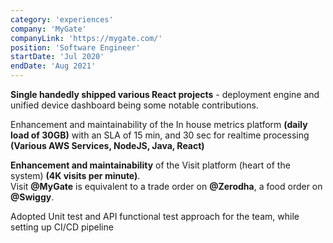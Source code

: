 ```yaml
---
category: 'experiences'
company: 'MyGate'
companyLink: 'https://mygate.com/'
position: 'Software Engineer'
startDate: 'Jul 2020'
endDate: 'Aug 2021'
---
```


<b>Single handedly shipped various React projects</b> - deployment engine and unified device dashboard being some notable contributions.

Enhancement and maintainability of the In house metrics platform <b>(daily load of 30GB)</b> with an SLA of 15 min, and 30 sec for realtime processing <b>(Various AWS Services, NodeJS, Java, React)</b>

<b>Enhancement and maintainability</b> of the Visit platform (heart of the system) <b>(4K visits per minute)</b>. <br>Visit <b>@MyGate</b> is equivalent to a trade order on <b>@Zerodha</b>, a food order on <b>@Swiggy</b>.

Adopted Unit test and API functional test approach for the team, while setting up CI/CD pipeline
